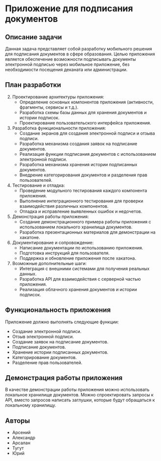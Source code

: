 # Приложение для подписания документов
## Описание задачи
Данная задача представляет собой разработку мобильного решения для подписания документов в сфере образования. Целью приложения является обеспечение возможности подписывать документы электронной подписью через мобильное приложение, без необходимости посещения деканата или администрации.
## План разработки
2. Проектирование архитектуры приложения:
   - Определение основных компонентов приложения (активности, фрагменты, сервисы и т.д.).
   - Разработка схемы базы данных для хранения документов и истории подписок.
   - Проектирование пользовательского интерфейса приложения.
3. Разработка функциональности приложения:
   - Создание экранов для создания электронной подписи и отзыва подписи.
   - Разработка механизма создания заявок на подписание документов.
   - Реализация функции подписания документов с использованием электронной подписи.
   - Разработка механизма хранения истории подписанных документов.
   - Внедрение категорирования документов и разделения прав пользователей.
4. Тестирование и отладка:
   - Проведение модульного тестирования каждого компонента приложения.
   - Выполнение интеграционного тестирования для проверки взаимодействия различных компонентов.
   - Отладка и исправление выявленных ошибок и недочетов.
5. Демонстрация работы приложения:
   - Создание демонстрационного примера работы приложения с использованием локального хранилища документов.
   - Разработка презентационных материалов для демонстрации на хакатоне.
6. Документирование и сопровождение:
   - Написание документации по использованию приложения.
   - Подготовка инструкций для пользователя.
   - Поддержка и обновление приложения после хакатона.
7. Возможные дополнительные шаги:
   - Интеграция с внешними системами для получения реальных данных.
   - Разработка API для взаимодействия с серверной частью приложения.
   - Реализация облачного хранения документов и истории подписок.
## Функциональность приложения
Приложение должно выполнять следующие функции:
- Создание электронной подписи.
- Отзыв электронной подписи.
- Создание заявок на подписание документов.
- Подписание документов.
- Хранение истории подписанных документов.
- Категорирование документов.
- Разделение прав пользователей.
## Демонстрация работы приложения
В качестве демонстрации работы приложения можно использовать локальное хранилище документов. Можно спроектировать запросы к API, вместо запросов написать заглушки, которые будут обращаться к локальному хранилищу.
## Авторы
- Арсений
- Александр
- Арсалан
- Тугут
- Юрий
